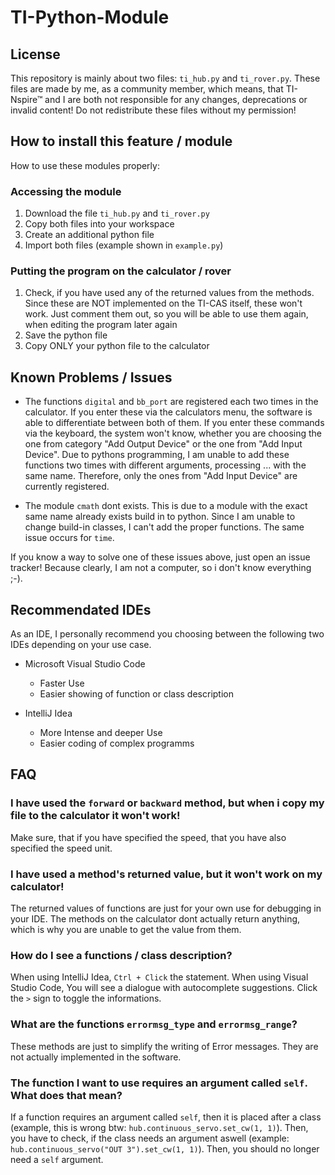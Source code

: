 # TI-Python-Module

## License

This repository is mainly about two files: `ti_hub.py` and `ti_rover.py`. These files are made by me, as a community member, which means, that TI-Nspire™ and I are both not responsible for any changes, deprecations or invalid content! Do not redistribute these files without my permission!

## How to install this feature / module
How to use these modules properly:
### Accessing the module

1. Download the file `ti_hub.py` and `ti_rover.py`
2. Copy both files into your workspace
3. Create an additional python file
4. Import both files (example shown in `example.py`)

### Putting the program on the calculator / rover

1. Check, if you have used any of the returned values from the methods. Since these are NOT implemented on the TI-CAS itself, these won't work. Just comment them out, so you will be able to use them again, when editing the program later again
2. Save the python file
3. Copy ONLY your python file to the calculator

## Known Problems / Issues

- The functions `digital` and `bb_port` are registered each two times in the calculator. If you enter these via the calculators menu, the software is able to differentiate between both of them. If you enter these commands via the keyboard, the system won't know, whether you are choosing the one from category "Add Output Device" or the one from "Add Input Device". Due to pythons programming, I am unable to add these functions two times with different arguments, processing ... with the same name. Therefore, only the ones from "Add Input Device" are currently registered.

- The module `cmath` dont exists. This is due to a module with the exact same name already exists build in to python. Since I am unable to change build-in classes, I can't add the proper functions. The same issue occurs for `time`. 




If you know a way to solve one of these issues above, just open an issue tracker! Because clearly, I am not a computer, so i don't know everything ;-).


## Recommendated IDEs

As an IDE, I personally recommend you choosing between the following two IDEs depending on your use case.

 - Microsoft Visual Studio Code
   - Faster Use
   - Easier showing of function or class description


 - IntelliJ Idea
   - More Intense and deeper Use
   - Easier coding of complex programms


## FAQ

### I have used the `forward` or `backward` method, but when i copy my file to the calculator it won't work!
Make sure, that if you have specified the speed, that you have also specified the speed unit.


### I have used a method's returned value, but it won't work on my calculator!
The returned values of functions are just for your own use for debugging in your IDE. The methods on the calculator dont actually return anything, which is why you are unable to get the value from them.


### How do I see a functions / class description?
When using IntelliJ Idea, `Ctrl + Click` the statement.
When using Visual Studio Code, You will see a dialogue with autocomplete suggestions. Click the `>` sign to toggle the informations.


### What are the functions `errormsg_type` and `errormsg_range`?
These methods are just to simplify the writing of Error messages. They are not actually implemented in the software.

### The function I want to use requires an argument called `self`. What does that mean?
If a function requires an argument called `self`, then it is placed after a class (example, this is wrong btw: `hub.continuous_servo.set_cw(1, 1)`). Then, you have to check, if the class needs an argument aswell 
(example: `hub.continuous_servo("OUT 3").set_cw(1, 1)`). Then, you should no longer need a `self` argument.